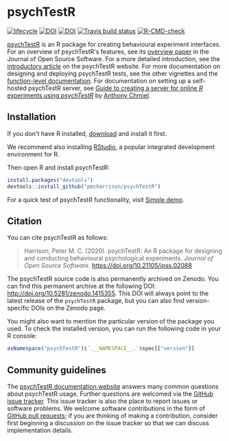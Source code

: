 # psychTestR

[![lifecycle](https://img.shields.io/badge/lifecycle-maturing-blue.svg)](https://www.tidyverse.org/lifecycle/#maturing)
[![DOI](https://joss.theoj.org/papers/10.21105/joss.02088/status.svg)](https://doi.org/10.21105/joss.02088)
[![DOI](https://zenodo.org/badge/DOI/10.5281/zenodo.1415355.svg)](https://doi.org/10.5281/zenodo.1415355)
[![Travis build status](https://travis-ci.org/pmcharrison/psychTestR.svg?branch=master)](https://travis-ci.org/pmcharrison/psychTestR)
[![R-CMD-check](https://github.com/pmcharrison/psychTestR/workflows/R-CMD-check/badge.svg)](https://github.com/pmcharrison/psychTestR/actions)

[psychTestR](https://pmcharrison.github.io/psychTestR) 
is an R package for creating behavioural experiment interfaces.
For an overview of psychTestR's features, 
see its [overview paper](https://doi.org/10.21105/joss.02088)
in the Journal of Open Source Software.
For a more detailed introduction, see the
[introductory article](https://pmcharrison.github.io/psychTestR/articles/b-introduction)
on the psychTestR website.
For more documentation on designing and deploying psychTestR tests,
see the other vignettes and the
[function-level documentation](https://pmcharrison.github.io/psychTestR/reference/index.html).
For documentation on setting up a self-hosted psychTestR server, see 
[Guide to creating a server for online *R* experiments using *psychTestR*](https://s3-eu-west-1.amazonaws.com/research.pmcharrison.com/psychTestR/psychTestR-server-docs-latest.pdf)
by [Anthony Chmiel](https://www.westernsydney.edu.au/marcs/our_team/researchers/dr_anthony_chmiel).

## Installation

If you don't have R installed, [download](https://cloud.r-project.org/) and install it first. 

We recommend also installing [RStudio](https://www.rstudio.com/),
a popular integrated development environment for R.

Then open R and install psychTestR:

```r
install.packages("devtools")
devtools::install_github("pmcharrison/psychTestR")
```

For a quick test of psychTestR functionality, visit 
[Simple demo](https://pmcharrison.github.io/psychTestR/articles/a1-simple-demo.html).

## Citation

You can cite psychTestR as follows:

> Harrison, Peter M. C. (2020).
> psychTestR: An R package for designing and
> conducting behavioural psychological experiments.
> *Journal of Open Source Software*. https://doi.org/10.21105/joss.02088

The psychTestR source code is also permanently archived
on Zenodo. You can find this permanent archive at the following DOI:
http://doi.org/10.5281/zenodo.1415355.
This DOI will always point to the latest release of 
the `psychTestR` package,
but you can also find version-specific DOIs on the Zenodo page.

You might also want to mention the particular version of the package you used.
To check the installed version, you can run the following code in your R console:

``` r
asNamespace("psychTestR")$`.__NAMESPACE__.`$spec[["version"]]
```

## Community guidelines

The [psychTestR documentation website](https://pmcharrison.github.io/psychTestR/)
answers many common questions about psychTestR usage.
Further questions are welcomed via the 
[GitHub issue tracker](https://github.com/pmcharrison/psychTestR/issues).
This issue tracker is also the place to report issues or software problems.
We welcome software contributions in the form of 
[GitHub pull requests](https://github.com/pmcharrison/psychTestR/pulls);
if you are thinking of making a contribution, consider first beginning
a discussion on the issue tracker so that we can discuss implementation details.


